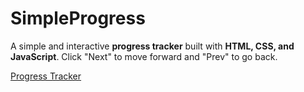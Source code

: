 # SimpleProgress
A simple and interactive **progress tracker** built with **HTML, CSS, and JavaScript**. Click "Next" to move forward and "Prev" to go back.  

[Progress Tracker](Progress\ScreenCapture.png) 

